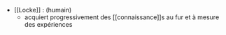 - [[Locke]] : (humain) 
	- acquiert progressivement des [[connaissance]]s au fur et à mesure des expériences